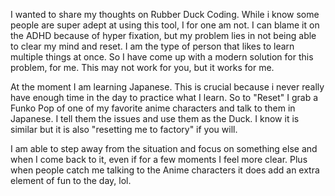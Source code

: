 I wanted to share my thoughts on Rubber Duck Coding. While i know some people are super adept at using this tool, I for one am not. I can blame it on the ADHD because of hyper fixation, but my problem lies in not being able to clear my mind and reset. I am the type of person that likes to learn multiple things at once. So I have come up with a modern solution for this problem, for me. This may not work for you, but it works for me. 

At the moment I am learning Japanese. This is crucial because i never really have enough time in the day to practice what I learn. So to "Reset" I grab a Funko Pop of one of my favorite anime characters and talk to them in Japanese. I tell them the issues and use them as the Duck. I know it is similar but it is also "resetting me to factory" if you will. 

I am able to step away from the situation and focus on something else and when I come back to it, even if for a few moments I feel more clear. Plus when people catch me talking to the Anime characters it does add an extra element of fun to the day, lol. 